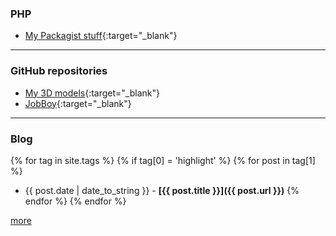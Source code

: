 ### PHP

- [My Packagist stuff](https://packagist.org/packages/dansan/){:target="_blank"}

---

### GitHub repositories

- [My 3D models](https://github.com/danielsan80?utf8=%E2%9C%93&tab=repositories&q=topic%3A3dprint){:target="_blank"}
- [JobBoy](https://github.com/danielsan80?utf8=%E2%9C%93&tab=repositories&q=topic%3Ajobboy){:target="_blank"}


---

### Blog

{% for tag in site.tags %}
{% if tag[0] = 'highlight' %}
{% for post in tag[1] %}
- {{ post.date | date_to_string }} - **[{{ post.title }}]({{ post.url }})** 
{% endfor %}
{% endfor %}

[more](/blog/index.md)

